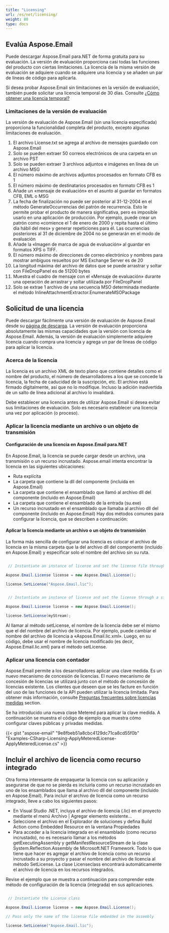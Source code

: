 ```yaml
---
title: "Licensing"
url: /es/net/licensing/
weight: 80
type: docs
---
```



## **Evalúa Aspose.Email**
Puede descargar Aspose.Email para.NET de forma gratuita para su evaluación. La versión de evaluación proporciona casi todas las funciones del producto con ciertas limitaciones. La licencia de la misma versión de evaluación se adquiere cuando se adquiere una licencia y se añaden un par de líneas de código para aplicarla.

Si desea probar Aspose.Email sin limitaciones en la versión de evaluación, también puede solicitar una licencia temporal de 30 días. Consulte [¿Cómo obtener una licencia temporal?](https://purchase.aspose.com/temporary-license)
### **Limitaciones de la versión de evaluación**
La versión de evaluación de Aspose.Email (sin una licencia especificada) proporciona la funcionalidad completa del producto, excepto algunas limitaciones de evaluación.

1. El archivo License.txt se agrega al archivo de mensajes guardado con Aspose.Email
1. Solo se pueden extraer 50 correos electrónicos de una carpeta en un archivo PST
1. Solo se pueden extraer 3 archivos adjuntos e imágenes en línea de un archivo MSG
1. El número máximo de archivos adjuntos procesados en formato CFB es 1
1. El número máximo de destinatarios procesados en formato CFB es 1
1. Añade un «mensaje de evaluación» en el asunto al guardar en formatos CFB, EML o MSG
1. La fecha de finalización no puede ser posterior al 31-12-2004 en el método GenerateOccurrencias del patrón de recurrencia. Esto le permite probar el producto de manera significativa, pero es imposible usarlo en una aplicación de producción. Por ejemplo, puede crear un patrón como «comience el 1 de enero de 2000 y repita hasta el último día hábil del mes» y generar repeticiones para él. Las ocurrencias posteriores al 31 de diciembre de 2004 no se generarán en el modo de evaluación
1. Añade la «Imagen de marca de agua de evaluación» al guardar en formatos XPS o TIFF.
1. El número máximo de direcciones de correo electrónico y nombres para mostrar ambiguos resueltos por MS Exchange Server es de 20
1. La longitud máxima del archivo de datos que se puede arrastrar y soltar con FileDropPanel es de 51200 bytes
1. Muestra el cuadro de mensaje con el «Mensaje de evaluación» durante una operación de arrastrar y soltar utilizada por FileDropPanel
1. Solo se extrae 1 archivo de una secuencia MSO determinada mediante el método InlineAttachmentExtractor.EnumerateMSOPackage
## **Solicitud de una licencia**
Puede descargar fácilmente una versión de evaluación de Aspose.Email desde su [página de descarga](https://www.nuget.org/packages/Aspose.Email/). La versión de evaluación proporciona absolutamente las mismas capacidades que la versión con licencia de Aspose.Email. Además, la versión de evaluación simplemente adquiere licencia cuando compra una licencia y agrega un par de líneas de código para aplicar la licencia.
### **Acerca de la licencia**
La licencia es un archivo XML de texto plano que contiene detalles como el nombre del producto, el número de desarrolladores a los que se concede la licencia, la fecha de caducidad de la suscripción, etc. El archivo está firmado digitalmente, así que no lo modifique. Incluso la adición inadvertida de un salto de línea adicional al archivo lo invalidará.

Debe establecer una licencia antes de utilizar Aspose.Email si desea evitar sus limitaciones de evaluación. Solo es necesario establecer una licencia una vez por aplicación (o proceso).
### **Aplicar la licencia mediante un archivo o un objeto de transmisión**
#### **Configuración de una licencia en Aspose.Email para.NET**
En Aspose.Email, la licencia se puede cargar desde un archivo, una transmisión o un recurso incrustado. Aspose.email intenta encontrar la licencia en las siguientes ubicaciones:

- Ruta explícita
- La carpeta que contiene la dll del componente (incluida en Aspose.Email)
- La carpeta que contiene el ensamblado que llamó al archivo dll del componente (incluido en Aspose.Email)
- La carpeta que contiene el ensamblado de la entrada (su.exe)
- Un recurso incrustado en el ensamblado que llamaba al archivo dll del componente (incluido en Aspose.Email) Hay dos métodos comunes para configurar la licencia, que se describen a continuación:
#### **Aplicar la licencia mediante un archivo o un objeto de transmisión**
La forma más sencilla de configurar una licencia es colocar el archivo de licencia en la misma carpeta que la del archivo dll del componente (incluido en Aspose.Email) y especificar solo el nombre del archivo sin su ruta.



``` java

 // Instantiate an instance of license and set the license file through its path

Aspose.Email.License license = new Aspose.Email.License();

license.SetLicense("Aspose.Email.lic");

```

``` java

 // Instantiate an instance of license and set the license through a stream

Aspose.Email.License license = new Aspose.Email.License();

license.SetLicense(myStream);

```



Al llamar al método setLicense, el nombre de la licencia debe ser el mismo que el del nombre del archivo de licencia. Por ejemplo, puede cambiar el nombre del archivo de licencia a «Aspose.Email.lic.xml». Luego, en su código, debe usar el nombre de licencia modificado (es decir, Aspose.Email.lic.xml) para el método setLicense.
### **Aplicar una licencia con contador**
Aspose.Email permite a los desarrolladores aplicar una clave medida. Es un nuevo mecanismo de concesión de licencias. El nuevo mecanismo de concesión de licencias se utilizará junto con el método de concesión de licencias existente. Los clientes que deseen que se les facture en función del uso de las funciones de la API pueden utilizar la licencia limitada. Para obtener más información, consulte [Preguntas frecuentes sobre licencias medidas](https://purchase.aspose.com/faqs/licensing/metered) section.

Se ha introducido una nueva clase Metered para aplicar la clave medida. A continuación se muestra el código de ejemplo que muestra cómo configurar claves públicas y privadas medidas.

{{< gist "aspose-email" "9e8fbeb51a8cbc4129dc71ca8cd55f0b" "Examples-CSharp-Licensing-ApplyMeteredLicense-ApplyMeteredLicense.cs" >}}
## **Incluir el archivo de licencia como recurso integrado**
Otra forma interesante de empaquetar la licencia con su aplicación y asegurarse de que no se pierda es incluirla como un recurso incrustado en uno de los ensamblados que llama al archivo dll del componente (incluido en Aspose.Email). Para incluir el archivo de licencia como un recurso integrado, lleve a cabo los siguientes pasos:

- En Visual Studio .NET, incluya el archivo de licencia (.lic) en el proyecto mediante el menú Archivo | Agregar elemento existente...
- Seleccione el archivo en el Explorador de soluciones y defina Build Action como Embedded Resource en la ventana Propiedades
- Para acceder a la licencia integrada en el ensamblado (como recurso incrustado), no es necesario llamar a los métodos getExecutingAssembly y getManifestResourceStream de la clase System.Reflection.Assembly de Microsoft.NET Framework. Todo lo que tiene que hacer es agregar el archivo de licencia como un recurso incrustado a su proyecto y pasar el nombre del archivo de licencia al método SetLicense. La clase Licenseclass encontrará automáticamente el archivo de licencia en los recursos integrados.

Revise el ejemplo que se muestra a continuación para comprender este método de configuración de la licencia (integrada) en sus aplicaciones.



``` java

 // Instantiate the License class

Aspose.Email.License license = new Aspose.Email.License();

// Pass only the name of the license file embedded in the assembly

license.SetLicense("Aspose.Email.lic");

```
